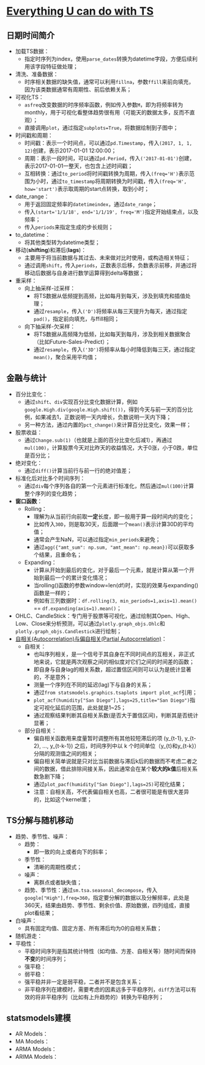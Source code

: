 # [Everything U can do with TS](https://www.kaggle.com/thebrownviking20/everything-you-can-do-with-a-time-series)

## 日期时间简介

- 加载TS数据：
    - 指定时序列为index，使用`parse_dates`转换为datetime字段，方便后续利用该字段特征做处理；
- 清洗、准备数据：
    - 时序相关数据的缺失值，通常可以利用`fillna`，参数`ffill`来前向填充，因为该类数据通常有周期性、前后依赖关系；
- 可视化TS：
    - `asfreq`改变数据的时序频率函数，例如传入参数`M`，即为将频率转为monthly，用于可视化看整体趋势很有用（可能天的数据太多，反而不直观）；
    - 直接调用`plot`，通过指定`subplots=True`，将数据绘制到子图中；
- 时间戳和周期：
    - 时间戳：表示一个时间点，可以通过`pd.Timestamp`，传入`(2017, 1, 1, 12)`创建，表示2017-01-01 12:00:00；
    - 周期：表示一段时间，可以通过`pd.Period`，传入`('2017-01-01')`创建，表示2017-01-01一整天，也包含上述时间戳；
    - 互相转换：通过`to_period`将时间戳转换为周期，传入`(freq='H')`表示范围为小时，通过`to_timestamp`将周期转换为时间戳，传入`(freq='H', how='start')`表示取周期的start点转换，取到小时；
- date_range：
    - 用于返回固定频率的`datetimeindex`，通过`date_range`；
    - 传入`(start='1/1/18', end='1/1/19', freq='M')`指定开始结束点，以及频率；
    - 传入`periods`来指定生成的步长规则；
- to_datetime：
    - 将其他类型转为datetime类型；
- 移动(**shifting**)和滞后(**lags**)：
    - 主要用于将当前数据与其过去、未来做对比时使用，或构造相关特征；
    - 通过调用`shift`，传入`periods`，正数表示后移，负数表示前移，并通过将移动后数据与自身进行数学运算得到delta等数据；
- 重采样：
    - 向上抽采样-过采样：
        - 将TS数据从低频提到高频，比如每月到每天，涉及到填充和插值处理；
        - 通过`resample`，传入`('D')`将频率从每三天提升为每天，通过指定`pad()`，指定前向填充，与ffill相同；
    - 向下抽采样-欠采样：
        - 将TS数据从高频降为低频，比如每天到每月，涉及到相关数据聚合（比如Future-Sales-Predict）；
        - 通过`resample`，传入`('3D')`将频率从每小时降低到每三天，通过指定`mean()`，聚合采用平均值；

## 金融与统计

- 百分比变化：
    - 通过`shift`、`div`实现百分比变化数据计算，例如```google.High.div(google.High.shift())```，得到今天与前一天的百分比例，如果减去1，正数说明一天内增长，负数说明一天内下降；
    - 另一种方法，通过内置的`pct_change()`来计算百分比变化，效果一样；
- 股票收益：
    - 通过`Change.sub(1)`（也就是上面的百分比变化后减1），再通过`mul(100)`，计算股票今天对比昨天的收益情况，大于0涨，小于0跌，单位是百分比；
- 绝对变化：
    - 通过`diff()`计算当前行与前一行的绝对值差；
- 标准化后对比多个时间序列：
    - 通过`div`每个序列各自的第一个元素进行标准化，然后通过`mul(100)`计算整个序列的变化趋势；
- **窗口函数**：
    - Rolling：
        - 理解为从当前行向前取**一定**长度，即一般用于算一段时间内的变化；
        - 比如传入`30D`，则是取30天，后面跟一个`mean()`表示计算30D的平均值；
        - 通常会产生NaN，可以通过指定`min_periods`来避免；
        - 通过`agg({"amt_sum": np.sum, "amt_mean": np.mean})`可以获取多个结果，且重命名；
    - Expanding：
        - 计算从开始到最后的变化，对于最后一个元素，就是计算从第一个开始到最后一个的累计变化情况；
        - 当rolling()函数的参数window=len(df)时，实现的效果与expanding()函数是一样的；
        - 例如有三列数据时：`df.rolling(3, min_periods=1,axis=1).mean()` == `df.expanding(axis=1).mean()`；
- OHLC、CandleStick：专门用于股票等可视化，通过绘制其Open、High、Low、Close来分析预测，可以通过`plotly.graph_objs.Ohlc`和`plotly.graph_objs.Candlestick`进行绘制；
- [自相关(Autocorrelation)与偏自相关(Partial Autocorrelation)](https://www.biaodianfu.com/acf-pacf.html)：
    - 自相关：
        - 也叫序列相关，是一个信号于其自身在不同时间点的互相关，非正式地来说，它就是两次观察之间的相似度对它们之间的时间差的函数；
        - 即自身与自身lag的相关系数，超过置信区间则可以认为是统计显著的，不是意外；
        - 测量一个序列在不同的延迟(lag)下与自身的关系；
        - 通过`from statsmodels.graphics.tsaplots import plot_acf`引用；
        - `plot_acf(humidity["San Diego"],lags=25,title="San Diego")`指定可视化延后的范围，此处就是1~25；
        - 通过观察结果判断其自相关系数(是否大于置信区间)，判断其是否统计显著；
    - 部分自相关：
        - 偏自相关函数用来度量暂时调整所有其他较短滞后的项 (y_{t-1}, y_{t-2}, ..., y_{t-k-1}) 之后，时间序列中以 k 个时间单位（y_{t}和y_{t-k}）分隔的观测值之间的相关；
        - 偏自相关简单说就是只对比当前数据与滞后k后的数据而不考虑二者之间的数据，借此排除间接关系，因此通常会在某个**较大的k值**后相关系数急剧下降；
        - 通过`plot_pacf(humidity["San Diego"],lags=25)`可视化结果；
        - 注意：自相关高，不代表偏自相关也高，二者很可能是有很大差异的，比如这个kernel里；

## TS分解与随机移动

- 趋势、季节性、噪声：
    - 趋势：
        - 即一致的向上或者向下的斜率；
    - 季节性：
        - 清晰的周期性模式；
    - 噪声：
        - 离群点或者缺失值；
    - 趋势、季节性：通过`sm.tsa.seasonal_decompose`，传入`google["High"],freq=360`，指定要分解的数据以及分解频率，此处是360天，结果由趋势、季节性、剩余价值、原始数据，四列组成，直接plot看结果；
- 白噪声：
    - 具有固定均值、固定方差、所有滞后均为0的自相关系数；
- 随机游走：
- 平稳性：
    - 平稳时间序列是指其统计特性（如均值、方差、自相关等）随时间而保持**不变**的时间序列；
    - 强平稳：
    - 弱平稳：
    - 强平稳并非一定是弱平稳，二者并不是包含关系；
    - 非平稳序列在建模时，需要考虑的因素远多于平稳序列，`diff`方法可以有效的将非平稳序列（比如有上升趋势的）转换为平稳序列；

## statsmodels建模

- AR Models：
- MA Models：
- ARMA Models：
- ARIMA Models：
